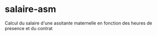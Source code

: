 # salaire-asm
Calcul du salaire d'une assitante maternelle en fonction des heures de presence et du contrat
